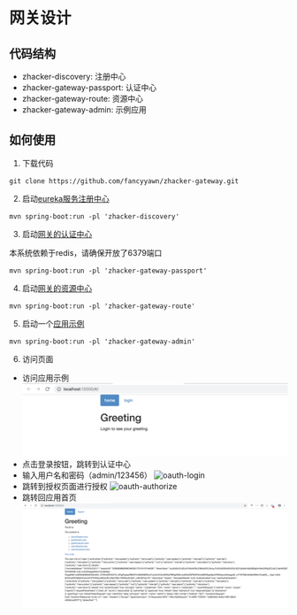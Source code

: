 # 网关设计

## 代码结构

* zhacker-discovery: 注册中心
* zhacker-gateway-passport: 认证中心
* zhacker-gateway-route: 资源中心
* zhacker-gateway-admin: 示例应用

## 如何使用

1. 下载代码

```
git clone https://github.com/fancyyawn/zhacker-gateway.git
```

2. 启动[eureka服务注册中心](http://localhost:8761)

``` 
mvn spring-boot:run -pl 'zhacker-discovery'
```

3. 启动[网关的认证中心](http://localhost:13000)


本系统依赖于redis，请确保开放了6379端口

``` 
mvn spring-boot:run -pl 'zhacker-gateway-passport'
```

4. 启动[网关的资源中心](http://localhost:14000)

``` 
mvn spring-boot:run -pl 'zhacker-gateway-route'
```

5. 启动一个[应用示例](http://localhost:12000)

``` 
mvn spring-boot:run -pl 'zhacker-gateway-admin'
```

6. 访问页面

* 访问应用示例
![admin-default](doc/image/admin-default.png)
* 点击登录按钮，跳转到认证中心
* 输入用户名和密码（admin/123456）
![oauth-login](doc/image/oauth-login.png)
* 跳转到授权页面进行授权
![oauth-authorize](doc/image/oauth-authorize.png)
* 跳转回应用首页
![admin-logined](doc/image/admin-logined.png)